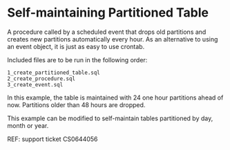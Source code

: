 # Self-maintaining Partitioned Table 

A procedure called by a scheduled event that drops old partitions and creates new partitions automatically every hour. As an alternative to using an event object, it is just as easy to use crontab.

Included files are to be run in the following order:
```
1_create_partitioned_table.sql  
2_create_procedure.sql  
3_create_event.sql
```

In this example, the table is maintained with 24 one hour partitions ahead of now. Partitions older than 48 hours are dropped.

This example can be modified to self-maintain tables partitioned by day, month or year.

REF: support ticket CS0644056
